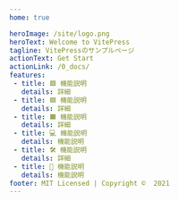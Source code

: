 ```yaml
---
home: true

heroImage: /site/logo.png
heroText: Welcome to VitePress
tagline: VitePressのサンプルページ
actionText: Get Start
actionLink: /0_docs/
features:
 - title: 🟩 機能説明
   details: 詳細
 - title: 🟦 機能説明
   details: 詳細
 - title: 🟧 機能説明
   details: 詳細
 - title: 💻 機能説明
   details: 機能説明
 - title: 🛠 機能説明
   details: 詳細
 - title: 📍 機能説明
   details: 機能説明
footer: MIT Licensed | Copyright ©︎  2021
---
```

